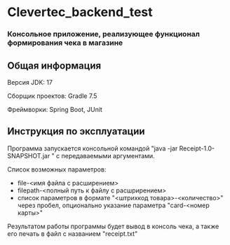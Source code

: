 # Clevertec_backend_test
### Консольное приложение, реализующее функционал формирования чека в магазине
## Общая информация

Версия JDK: 17

Сборщик проектов: Gradle 7.5

Фреймворки: Spring Boot, JUnit

## Инструкция по эксплуатации

Программа запускается консольной командой "java -jar Receipt-1.0-SNAPSHOT.jar " с передаваемыми аргументами.

Список возможных параметров:
- file-<имя файла с расширением>
- filepath-<полный путь к файлу с расшрирением>
- список параметров в формате "<штрихкод товара>-<количество>" через пробел, опционально указание параметра "card-<номер карты>"

Результатом работы программы будет вывод в консоль чека, а также его печать в файл с названием "receipt.txt"
